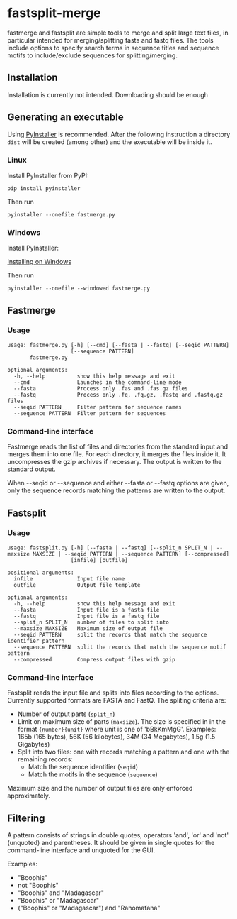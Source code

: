 # fastsplit-merge
fastmerge and fastsplit are simple tools to merge and split large text files, in particular intended for merging/splitting fasta and fastq files. The tools include options to specify search terms in sequence titles and sequence motifs to include/exclude sequences for splitting/merging.

## Installation
Installation is currently not intended. Downloading should be enough

## Generating an executable
Using [PyInstaller](http://www.pyinstaller.org) is recommended. After the following instruction a directory `dist` will be created (among other) and the executable will be inside it.

### Linux
Install PyInstaller from PyPI:

    pip install pyinstaller

Then run

    pyinstaller --onefile fastmerge.py

### Windows
Install PyInstaller:

[Installing on Windows](https://pyinstaller.readthedocs.io/en/stable/installation.html#installing-in-windows)

Then run

    pyinstaller --onefile --windowed fastmerge.py

## Fastmerge

### Usage
    usage: fastmerge.py [-h] [--cmd] [--fasta | --fastq] [--seqid PATTERN]
                        [--sequence PATTERN]
           fastmerge.py
    
    optional arguments:
      -h, --help          show this help message and exit
      --cmd               Launches in the command-line mode
      --fasta             Process only .fas and .fas.gz files
      --fastq             Process only .fq, .fq.gz, .fastq and .fastq.gz files
      --seqid PATTERN     Filter pattern for sequence names
      --sequence PATTERN  Filter pattern for sequences

### Command-line interface
Fastmerge reads the list of files and directories from the standard input and merges them into one file. For each directory, it merges the files inside it.
It uncompresses the gzip archives if necessary. The output is written to the standard output. 

When --seqid or --sequence and either --fasta or --fastq options are given, only the sequence records matching the patterns are written to the output.

## Fastsplit

### Usage
    usage: fastsplit.py [-h] [--fasta | --fastq] [--split_n SPLIT_N | --maxsize MAXSIZE | --seqid PATTERN | --sequence PATTERN] [--compressed]
                        [infile] [outfile]
    
    positional arguments:
      infile              Input file name
      outfile             Output file template
    
    optional arguments:
      -h, --help          show this help message and exit
      --fasta             Input file is a fasta file
      --fastq             Input file is a fastq file
      --split_n SPLIT_N   number of files to split into
      --maxsize MAXSIZE   Maximum size of output file
      --seqid PATTERN     split the records that match the sequence identifier pattern
      --sequence PATTERN  split the records that match the sequence motif pattern
      --compressed        Compress output files with gzip

### Command-line interface
Fastsplit reads the input file and splits into files according to the options.
Currently supported formats are FASTA and FastQ.
The spliting criteria are:
* Number of output parts (`split_n`)
* Limit on maximum size of parts (`maxsize`). The size is specified in in the format `{number}{unit}` where unit is one of 'bBkKmMgG'.
    Examples: 165b (165 bytes), 56K (56 kilobytes), 34M (34 Megabytes), 1.5g (1.5 Gigabytes)
* Split into two files: one with records matching a pattern and one with the remaining records:
    * Match the sequence identifier (`seqid`)
    * Match the motifs in the sequence (`sequence`)

Maximum size and the number of output files are only enforced approximately. 


## Filtering
A pattern consists of strings in double quotes, operators 'and', 'or' and 'not' (unquoted) and parentheses. It should be given in single quotes for the command-line interface and unquoted for the GUI.

Examples:
* "Boophis"
* not "Boophis"
* "Boophis" and "Madagascar"
* "Boophis" or "Madagascar"
* ("Boophis" or "Madagascar") and "Ranomafana"
